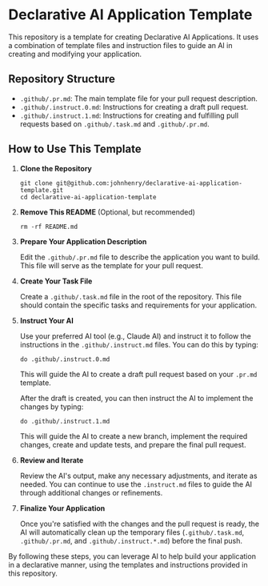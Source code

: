 # Declarative AI Application Template

This repository is a template for creating Declarative AI Applications. It uses a combination of template files and instruction files to guide an AI in creating and modifying your application.

## Repository Structure

- `.github/.pr.md`: The main template file for your pull request description.
- `.github/.instruct.0.md`: Instructions for creating a draft pull request.
- `.github/.instruct.1.md`: Instructions for creating and fulfilling pull requests based on `.github/.task.md` and `.github/.pr.md`.

## How to Use This Template

1. **Clone the Repository**

   ```shell
   git clone git@github.com:johnhenry/declarative-ai-application-template.git
   cd declarative-ai-application-template
   ```

2. **Remove This README** (Optional, but recommended)

   ```shell
   rm -rf README.md
   ```

3. **Prepare Your Application Description**

   Edit the `.github/.pr.md` file to describe the application you want to build. This file will serve as the template for your pull request.

4. **Create Your Task File**

   Create a `.github/.task.md` file in the root of the repository. This file should contain the specific tasks and requirements for your application.

5. **Instruct Your AI**

   Use your preferred AI tool (e.g., Claude AI) and instruct it to follow the instructions in the `.github/.instruct.md` files. You can do this by typing:

   ```
   do .github/.instruct.0.md
   ```

   This will guide the AI to create a draft pull request based on your `.pr.md` template.

   After the draft is created, you can then instruct the AI to implement the changes by typing:

   ```
   do .github/.instruct.1.md
   ```

   This will guide the AI to create a new branch, implement the required changes, create and update tests, and prepare the final pull request.

6. **Review and Iterate**

   Review the AI's output, make any necessary adjustments, and iterate as needed. You can continue to use the `.instruct.md` files to guide the AI through additional changes or refinements.

7. **Finalize Your Application**

   Once you're satisfied with the changes and the pull request is ready, the AI will automatically clean up the temporary files (`.github/.task.md`, `.github/.pr.md`, and `.github/.instruct.*.md`) before the final push.

By following these steps, you can leverage AI to help build your application in a declarative manner, using the templates and instructions provided in this repository.
